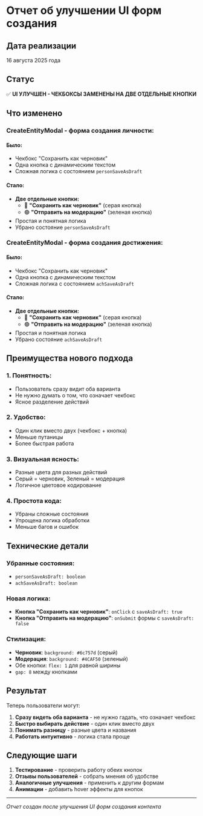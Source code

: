# Отчет об улучшении UI форм создания

## Дата реализации
16 августа 2025 года

## Статус
✅ **UI УЛУЧШЕН - ЧЕКБОКСЫ ЗАМЕНЕНЫ НА ДВЕ ОТДЕЛЬНЫЕ КНОПКИ**

## Что изменено

### **CreateEntityModal - форма создания личности:**

#### **Было:**
- Чекбокс "Сохранить как черновик"
- Одна кнопка с динамическим текстом
- Сложная логика с состоянием `personSaveAsDraft`

#### **Стало:**
- **Две отдельные кнопки:**
  - 🖤 **"Сохранить как черновик"** (серая кнопка)
  - 🟢 **"Отправить на модерацию"** (зеленая кнопка)
- Простая и понятная логика
- Убрано состояние `personSaveAsDraft`

### **CreateEntityModal - форма создания достижения:**

#### **Было:**
- Чекбокс "Сохранить как черновик"
- Одна кнопка с динамическим текстом
- Сложная логика с состоянием `achSaveAsDraft`

#### **Стало:**
- **Две отдельные кнопки:**
  - 🖤 **"Сохранить как черновик"** (серая кнопка)
  - 🟢 **"Отправить на модерацию"** (зеленая кнопка)
- Простая и понятная логика
- Убрано состояние `achSaveAsDraft`

## Преимущества нового подхода

### **1. Понятность:**
- Пользователь сразу видит оба варианта
- Не нужно думать о том, что означает чекбокс
- Ясное разделение действий

### **2. Удобство:**
- Один клик вместо двух (чекбокс + кнопка)
- Меньше путаницы
- Более быстрая работа

### **3. Визуальная ясность:**
- Разные цвета для разных действий
- Серый = черновик, Зеленый = модерация
- Логичное цветовое кодирование

### **4. Простота кода:**
- Убраны сложные состояния
- Упрощена логика обработки
- Меньше багов и ошибок

## Технические детали

### **Убранные состояния:**
- `personSaveAsDraft: boolean`
- `achSaveAsDraft: boolean`

### **Новая логика:**
- **Кнопка "Сохранить как черновик"**: `onClick` с `saveAsDraft: true`
- **Кнопка "Отправить на модерацию"**: `onSubmit` формы с `saveAsDraft: false`

### **Стилизация:**
- **Черновик**: `background: #6c757d` (серый)
- **Модерация**: `background: #4CAF50` (зеленый)
- Обе кнопки: `flex: 1` для равной ширины
- `gap: 8` между кнопками

## Результат

Теперь пользователи могут:

1. **Сразу видеть оба варианта** - не нужно гадать, что означает чекбокс
2. **Быстро выбирать действие** - один клик вместо двух
3. **Понимать разницу** - разные цвета и названия
4. **Работать интуитивно** - логика стала проще

## Следующие шаги

1. **Тестирование** - проверить работу обеих кнопок
2. **Отзывы пользователей** - собрать мнения об удобстве
3. **Аналогичные улучшения** - применить к другим формам
4. **Анимации** - добавить hover эффекты для кнопок

---

*Отчет создан после улучшения UI форм создания контента*

